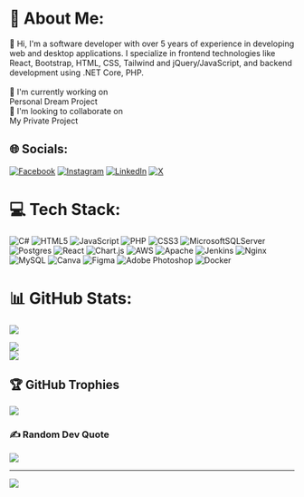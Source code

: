 # 💫 About Me:
👋 Hi, I'm a software developer with over 5 years of experience in developing web and desktop applications. I specialize in frontend technologies like React, Bootstrap, HTML, CSS, Tailwind and jQuery/JavaScript, and backend development using .NET Core, PHP. <br><br>🔭 I'm currently working on <br>Personal Dream Project <br>🤝 I'm looking to collaborate on<br>My Private Project<br>


## 🌐 Socials:
[![Facebook](https://img.shields.io/badge/Facebook-%231877F2.svg?logo=Facebook&logoColor=white)](https://facebook.com/theenescresta) [![Instagram](https://img.shields.io/badge/Instagram-%23E4405F.svg?logo=Instagram&logoColor=white)](https://instagram.com/theenescresta) [![LinkedIn](https://img.shields.io/badge/LinkedIn-%230077B5.svg?logo=linkedin&logoColor=white)](https://linkedin.com/in/dineshkshrestha) [![X](https://img.shields.io/badge/X-black.svg?logo=X&logoColor=white)](https://x.com/theenescresta) 

# 💻 Tech Stack:
![C#](https://img.shields.io/badge/c%23-%23239120.svg?style=flat&logo=csharp&logoColor=white) ![HTML5](https://img.shields.io/badge/html5-%23E34F26.svg?style=flat&logo=html5&logoColor=white) ![JavaScript](https://img.shields.io/badge/javascript-%23323330.svg?style=flat&logo=javascript&logoColor=%23F7DF1E) ![PHP](https://img.shields.io/badge/php-%23777BB4.svg?style=flat&logo=php&logoColor=white) ![CSS3](https://img.shields.io/badge/css3-%231572B6.svg?style=flat&logo=css3&logoColor=white) ![MicrosoftSQLServer](https://img.shields.io/badge/Microsoft%20SQL%20Server-CC2927?style=flat&logo=microsoft%20sql%20server&logoColor=white) ![Postgres](https://img.shields.io/badge/postgres-%23316192.svg?style=flat&logo=postgresql&logoColor=white) ![React](https://img.shields.io/badge/react-%2320232a.svg?style=flat&logo=react&logoColor=%2361DAFB) ![Chart.js](https://img.shields.io/badge/chart.js-F5788D.svg?style=flat&logo=chart.js&logoColor=white) ![AWS](https://img.shields.io/badge/AWS-%23FF9900.svg?style=flat&logo=amazon-aws&logoColor=white) ![Apache](https://img.shields.io/badge/apache-%23D42029.svg?style=flat&logo=apache&logoColor=white) ![Jenkins](https://img.shields.io/badge/jenkins-%232C5263.svg?style=flat&logo=jenkins&logoColor=white) ![Nginx](https://img.shields.io/badge/nginx-%23009639.svg?style=flat&logo=nginx&logoColor=white) ![MySQL](https://img.shields.io/badge/mysql-4479A1.svg?style=flat&logo=mysql&logoColor=white) ![Canva](https://img.shields.io/badge/Canva-%2300C4CC.svg?style=flat&logo=Canva&logoColor=white) ![Figma](https://img.shields.io/badge/figma-%23F24E1E.svg?style=flat&logo=figma&logoColor=white) ![Adobe Photoshop](https://img.shields.io/badge/adobe%20photoshop-%2331A8FF.svg?style=flat&logo=adobe%20photoshop&logoColor=white) ![Docker](https://img.shields.io/badge/docker-%230db7ed.svg?style=flat&logo=docker&logoColor=white)
# 📊 GitHub Stats:
![](https://github-profile-summary-cards.vercel.app/api/cards/profile-details?username=dineshkshrestha&theme=2077) <br/>
<!-- ![](https://github-readme-stats.vercel.app/api?username=dineshkshrestha&theme=dark&hide_border=false&include_all_commits=true&count_private=true)<br/> -->
![](https://github-readme-streak-stats.herokuapp.com/?user=dineshkshrestha&theme=dark&hide_border=false)<br/>
![](https://github-readme-stats.vercel.app/api/top-langs/?username=dineshkshrestha&theme=dark&hide_border=false&include_all_commits=true&count_private=true&layout=compact)

## 🏆 GitHub Trophies
![](https://github-profile-trophy.vercel.app/?username=dineshkshrestha&theme=radical&no-frame=false&no-bg=true&margin-w=4)

### ✍️ Random Dev Quote
![](https://quotes-github-readme.vercel.app/api?type=horizontal&theme=radical)

---
[![](https://visitcount.itsvg.in/api?id=dineshkshrestha&icon=2&color=0)](https://visitcount.itsvg.in)

<!-- Proudly created with GPRM ( https://gprm.itsvg.in ) -->
